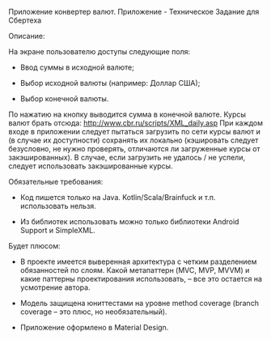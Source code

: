 Приложение конвертер валют. Приложение - Техническое Задание для Сбертеха

Описание:

На экране пользователю доступы следующие поля:

- Ввод суммы в исходной валюте;

- Выбор исходной валюты (например: Доллар США);

- Выбор конечной валюты.

По нажатию на кнопку выводится сумма в конечной валюте. Курсы валют брать отсюда: http://www.cbr.ru/scripts/XML_daily.asp При каждом входе в приложении следует пытаться загрузить по сети курсы валют и (в случае их доступности) сохранять их локально (кэшировать следует безусловно, не нужно проверять, отличаются ли загруженные курсы от закэшированных). В случае, если загрузить не удалось / не успели, следует использовать закэшированные курсы.

Обязательные требования:

- Код пишется только на Java. Kotlin/Scala/Brainfuck и т.п. использовать нельзя.

- Из библиотек использовать можно только библиотеки Android Support и SimpleXML.

Будет плюсом:

- В проекте имеется выверенная архитектура с четким разделением обязанностей по слоям. Какой мета­паттерн (MVC, MVP, MVVM) и какие паттерны проектирования использовать, – все это остается на усмотрение автора.

- Модель защищена юнит­тестами на уровне method coverage (branch coverage – это плюс, но необязательный).

- Приложение оформлено в Material Design.
